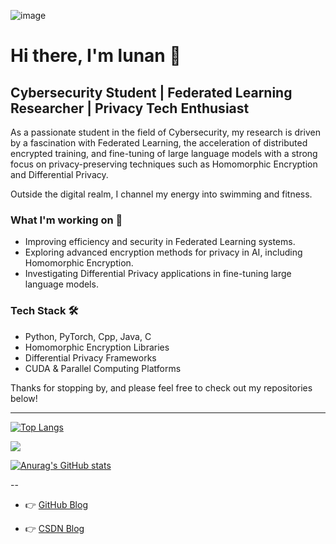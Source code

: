 ![image](https://img.shields.io/badge/lunan0320-repos-blue.svg)
# Hi there, I'm lunan 👋

## Cybersecurity Student | Federated Learning Researcher | Privacy Tech Enthusiast

As a passionate student in the field of Cybersecurity, my research is driven by a fascination with Federated Learning, the acceleration of distributed encrypted training, and fine-tuning of large language models with a strong focus on privacy-preserving techniques such as Homomorphic Encryption and Differential Privacy.

Outside the digital realm, I channel my energy into swimming and fitness.

### What I'm working on 🚀
- Improving efficiency and security in Federated Learning systems.
- Exploring advanced encryption methods for privacy in AI, including Homomorphic Encryption.
- Investigating Differential Privacy applications in fine-tuning large language models.

### Tech Stack 🛠️
- Python, PyTorch, Cpp, Java, C
- Homomorphic Encryption Libraries
- Differential Privacy Frameworks
- CUDA & Parallel Computing Platforms

Thanks for stopping by, and please feel free to check out my repositories below!

---

<!---
lunan0320/lunan0320 is a ✨ special ✨ repository because its `README.md` (this file) appears on your GitHub profile.
You can click the Preview link to take a look at your changes.
--->


[![Top Langs](https://github-readme-stats.vercel.app/api/top-langs/?username=lunan0320&layout=compact&hide=html,css)](https://github.com/lunnan0320/github-readme-stats)


<img align="center" src="https://stats.justsong.cn/api/csdn?id=qq_51927659" style="box-shadow:none !important">

[![Anurag's GitHub stats](https://github-readme-stats.vercel.app/api?username=lunan0320&show_icons=true&issues=true&hide=contribs&count_private=true&theme=dracula&hide_rank=True)](https://github.com/lunan0320/github-readme-stats)






--
- 👉 [GitHub Blog](http://www.lunan0320.cn/)
	
- 👉 [CSDN Blog](https://blog.csdn.net/qq_51927659)
